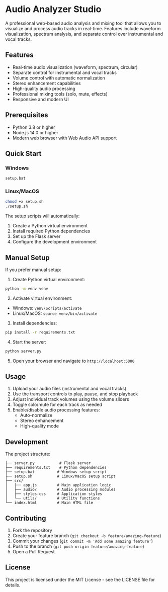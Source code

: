 # Audio Analyzer Studio

A professional web-based audio analysis and mixing tool that allows you to visualize and process audio tracks in real-time. Features include waveform visualization, spectrum analysis, and separate control over instrumental and vocal tracks.

## Features

- Real-time audio visualization (waveform, spectrum, circular)
- Separate control for instrumental and vocal tracks
- Volume control with automatic normalization
- Stereo enhancement capabilities
- High-quality audio processing
- Professional mixing tools (solo, mute, effects)
- Responsive and modern UI

## Prerequisites

- Python 3.8 or higher
- Node.js 14.0 or higher
- Modern web browser with Web Audio API support

## Quick Start

### Windows
```bash
setup.bat
```

### Linux/MacOS
```bash
chmod +x setup.sh
./setup.sh
```

The setup scripts will automatically:
1. Create a Python virtual environment
2. Install required Python dependencies
3. Set up the Flask server
4. Configure the development environment

## Manual Setup

If you prefer manual setup:

1. Create Python virtual environment:
```bash
python -m venv venv
```

2. Activate virtual environment:
- Windows: `venv\Scripts\activate`
- Linux/MacOS: `source venv/bin/activate`

3. Install dependencies:
```bash
pip install -r requirements.txt
```

4. Start the server:
```bash
python server.py
```

5. Open your browser and navigate to `http://localhost:5000`

## Usage

1. Upload your audio files (instrumental and vocal tracks)
2. Use the transport controls to play, pause, and stop playback
3. Adjust individual track volumes using the volume sliders
4. Toggle solo/mute for each track as needed
5. Enable/disable audio processing features:
   - Auto-normalize
   - Stereo enhancement
   - High-quality mode

## Development

The project structure:
```
├── server.py           # Flask server
├── requirements.txt    # Python dependencies
├── setup.bat          # Windows setup script
├── setup.sh           # Linux/MacOS setup script
├── src/
│   ├── app.js         # Main application logic
│   ├── audio/         # Audio processing modules
│   ├── styles.css     # Application styles
│   └── utils/         # Utility functions
└── index.html         # Main HTML file
```

## Contributing

1. Fork the repository
2. Create your feature branch (`git checkout -b feature/amazing-feature`)
3. Commit your changes (`git commit -m 'Add some amazing feature'`)
4. Push to the branch (`git push origin feature/amazing-feature`)
5. Open a Pull Request

## License

This project is licensed under the MIT License - see the LICENSE file for details.

